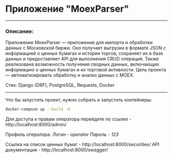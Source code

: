 # Приложение "MoexParser"

_______________________________________

### Описание:

Приложение MoexParser — приложение для импорта и обработки данных с Московской биржи. Оно получает выгрузки в формате JSON с информацией о ценных бумагах и истории торгов, сохраняет их в базе данных и предоставляет API для выполнения CRUD операций. Также реализована возможность получения сводных данных, включающих информацию о ценных бумагах и их торговой активности. Цель проекта — автоматизировать обработку и анализ данных с МОЕХ.

Стек: Django (DRF), PostgreSQL, Requests, Docker
_______________________________________________________

Что бы запустить проект, нужно собрать и запустить контейнеры:
```bash
docker-compose up --build -d
```

Для доступа к правам оператора перейдите по ссылке - http://localhost:8000/admin/

Профиль оператора:
*Логин - operator*
*Пароль - 123*

Ссылка на список ценных бумаг - http://localhost:8000/securities/
API документация - http://localhost:8000/swagger/
